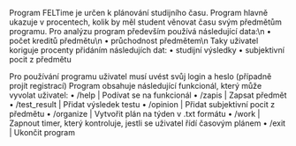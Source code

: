 Program FELTime je určen k plánování studijního času. Program hlavně ukazuje v procentech, kolik by měl student věnovat času svým předmětům programu. Pro analýzu program především používá následující data:\n
	•	počet kreditů předmětu\n
	•	průchodnost předmětem\n
Taky uživatel koriguje procenty přidáním následujích dat:
	•	studijní výsledky
	•	subjektivní pocit z předmětu

Pro používání programu uživatel musí uvést svůj login a heslo (případně projít registrací)
Program obsahuje následující funkcionál, který může vyvolat uživatel:
	•	/help | Podívat se na funkcionál 
	•	/zapis | Zapsat předmět
	•	/test_result | Přidat výsledek testu
	•	/opinion | Přidat subjektivní pocit z předmětu
	•	/organize | Vytvořit plán na týden v .txt formátu 
	•	/work | Zapnout timer, který kontroluje, jestli se uživatel řídí časovým plánem
	•	/exit | Ukončit program
